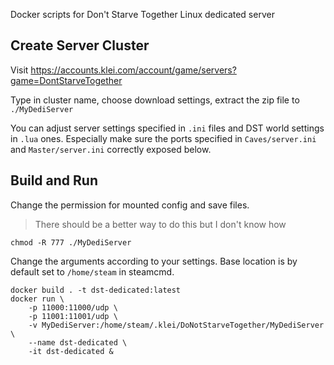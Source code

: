 Docker scripts for Don't Starve Together Linux dedicated server

## Create Server Cluster

Visit https://accounts.klei.com/account/game/servers?game=DontStarveTogether

Type in cluster name, choose download settings, extract the zip file to `./MyDediServer`

You can adjust server settings specified in `.ini` files and DST world settings in `.lua` ones. Especially make sure the ports specified in `Caves/server.ini` and `Master/server.ini` correctly exposed below.

## Build and Run

Change the permission for mounted config and save files.

> There should be a better way to do this but I don't know how

~~~~shell
chmod -R 777 ./MyDediServer
~~~~

Change the arguments according to your settings. Base location is by default set to `/home/steam` in steamcmd.

~~~~shell
docker build . -t dst-dedicated:latest
docker run \
    -p 11000:11000/udp \
    -p 11001:11001/udp \
    -v MyDediServer:/home/steam/.klei/DoNotStarveTogether/MyDediServer \
    --name dst-dedicated \
    -it dst-dedicated &
~~~~